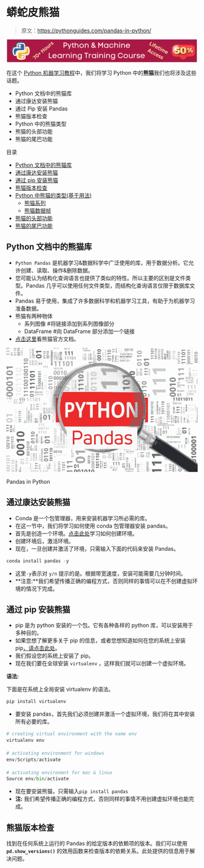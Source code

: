 # 蟒蛇皮熊猫

> 原文：<https://pythonguides.com/pandas-in-python/>

[![Python & Machine Learning training courses](img/49ec9c6da89a04c9f45bab643f8c765c.png)](https://sharepointsky.teachable.com/p/python-and-machine-learning-training-course)

在这个 [Python 机器学习教程](https://pythonguides.com/machine-learning-using-python/)中，我们将学习 Python 中的**熊猫**我们也将涉及这些话题。

*   Python 文档中的熊猫库
*   通过康达安装熊猫
*   通过 Pip 安装 Pandas
*   熊猫版本检查
*   Python 中的熊猫类型
*   熊猫的头部功能
*   熊猫的尾巴功能

目录

[](#)

*   [Python 文档中的熊猫库](#Pandas_Library_in_Python_Documentation "Pandas Library in Python Documentation")
*   [通过康达安装熊猫](#Installing_Pandas_via_conda "Installing Pandas via conda")
*   [通过 pip 安装熊猫](#Installing_Pandas_via_pip "Installing Pandas via pip")
*   [熊猫版本检查](#Pandas_Version_Check "Pandas Version Check")
*   [Python 中熊猫的类型(基于用法)](#Types_of_Pandas_in_Python_Based_on_Usage "Types of Pandas in Python (Based on Usage)")
    *   [熊猫系列](#Pandas_Series "Pandas Series")
    *   [熊猫数据帧](#Pandas_DataFrame "Pandas DataFrame")
*   [熊猫的头部功能](#Head_Function_in_Pandas "Head Function in Pandas")
*   [熊猫的尾巴功能](#Tail_function_in_pandas "Tail function in pandas")

## Python 文档中的熊猫库

*   `Python Pandas` 是机器学习&数据科学中广泛使用的库，用于数据分析。它允许创建、读取、操作&删除数据。
*   您可能认为结构化查询语言也提供了类似的特性。所以主要的区别是文件类型。Pandas 几乎可以使用任何文件类型，而结构化查询语言仅限于数据库文件。
*   Pandas 易于使用，集成了许多数据科学和机器学习工具，有助于为机器学习准备数据。
*   熊猫有两种物体
    *   系列图像 #将链接添加到系列图像部分
    *   DataFrame #向 DataFrame 部分添加一个链接
*   [点击这里](https://pandas.pydata.org/docs/user_guide/index.html#user-guide)看熊猫官方文档。

![Pandas in Python](img/28d45bdb2f39b89ff172e01f20b985dc.png "Pandas in Python")

Pandas in Python

## 通过康达安装熊猫

*   Conda 是一个包管理器，用来安装机器学习所必需的库。
*   在这一节中，我们将学习如何使用 conda 包管理器安装 pandas。
*   首先是创造一个环境。[点击此处](https://pythonguides.com/machine-learning-using-python/#Create_Environment)学习如何创建环境。
*   创建环境后，激活环境。
*   现在，一旦创建并激活了环境，只需输入下面的代码来安装 Pandas。

```py
conda install pandas -y
```

*   这里``-y``表示对 `y/n` 提示的是。根据带宽速度，安装可能需要几分钟时间。
*   **注意:**我们希望传播正确的编程方式，否则同样的事情可以在不创建虚拟环境的情况下完成。

## 通过 pip 安装熊猫

*   pip 是为 python 安装的一个包。它有各种各样的 python 库，可以安装用于多种目的。
*   如果您想了解更多关于 pip 的信息，或者您想知道如何在您的系统上安装 pip[，请点击此处](https://pip.pypa.io/en/stable/installing/)。
*   我们假设您的系统上安装了 pip。
*   现在我们要在全球安装 `virtualenv` ，这样我们就可以创建一个虚拟环境。

**语法:**

下面是在系统上全局安装 virtualenv 的语法。

```py
pip install virtualenv
```

*   要安装 pandas，首先我们必须创建并激活一个虚拟环境，我们将在其中安装所有必要的库。

```py
# creating virtual environment with the name env
virtualenv env

# activating environment for windows
env/Scripts/activate    

# activating environmnt for mac & linux
Source env/bin/activate 
```

*   现在要安装熊猫，只需输入``pip install pandas``
*   ****注:**** 我们希望传播正确的编程方式，否则同样的事情不用创建虚拟环境也能完成。

## 熊猫版本检查

找到在任何系统上运行的 Pandas 的给定版本的依赖项的版本。我们可以使用 **`pd.show_versions()`** 的效用函数来检查版本的依赖关系。此处提供的信息用于解决问题。